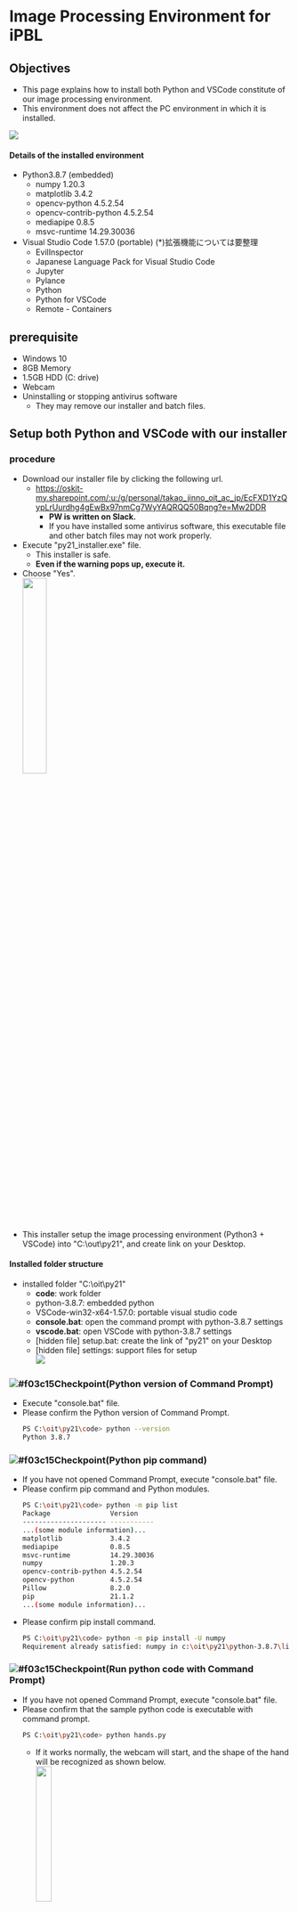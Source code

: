 # Image Processing Environment for iPBL

## Objectives
- This page explains how to install both Python and VSCode constitute of our image processing environment.
- This environment does not affect the PC environment in which it is installed.

<image src="../image/architecture.jpg">

#### Details of the installed environment
- Python3.8.7 (embedded)
  - numpy 1.20.3
  - matplotlib 3.4.2
  - opencv-python 4.5.2.54
  - opencv-contrib-python 4.5.2.54
  - mediapipe 0.8.5
  - msvc-runtime 14.29.30036
- Visual Studio Code 1.57.0 (portable)   (*)拡張機能については要整理
  - EvilInspector
  - Japanese Language Pack for Visual Studio Code
  - Jupyter
  - Pylance
  - Python
  - Python for VSCode
  - Remote - Containers

## prerequisite
- Windows 10
- 8GB Memory
- 1.5GB HDD (C: drive)
- Webcam
- Uninstalling or stopping antivirus software
  - They may remove our installer and batch files.


## Setup both Python and VSCode with our installer
### procedure
- Download our installer file by clicking the following url.
  - https://oskit-my.sharepoint.com/:u:/g/personal/takao_jinno_oit_ac_jp/EcFXD1YzQypLrUurdhg4gEwBx97nmCg7WyYAQRQQ50Bqng?e=Mw2DDR
    - **PW is written on Slack.**
    - If you have installed some antivirus software, this executable file and other batch files may not work properly.
- Execute "py21_installer.exe" file.
  - This installer is safe.
  - **Even if the warning pops up, execute it.**
- Choose "Yes".<br>
  <image src="../image/py21_installer.png" width="30%" height="30%">
- This installer setup the image processing environment (Python3 + VSCode) into "C:\out\py21", and create link on your Desktop.

#### Installed folder structure
- installed folder "C:\oit\py21"
  - **code**: work folder
  - python-3.8.7: embedded python
  - VSCode-win32-x64-1.57.0:  portable visual studio code
  - **console.bat**:  open the command prompt with python-3.8.7 settings
  - **vscode.bat**: open VSCode with python-3.8.7 settings
  - [hidden file] setup.bat: create the link of "py21" on your Desktop
  - [hidden file] settings:  support files for setup<br>
    <image src="../image/py21_folder.png">

### ![#f03c15](https://via.placeholder.com/15/f03c15/000000?text=+)Checkpoint(Python version of Command Prompt)
- Execute "console.bat" file.
- Please confirm the Python version of Command Prompt.
  ```sh
  PS C:\oit\py21\code> python --version
  Python 3.8.7
  ```

### ![#f03c15](https://via.placeholder.com/15/f03c15/000000?text=+)Checkpoint(Python pip command)
- If you have not opened Command Prompt, execute "console.bat" file.
- Please confirm pip command and Python modules.
  ```sh
  PS C:\oit\py21\code> python -m pip list
  Package               Version
  --------------------- -----------
  ...(some module information)...
  matplotlib            3.4.2
  mediapipe             0.8.5
  msvc-runtime          14.29.30036
  numpy                 1.20.3
  opencv-contrib-python 4.5.2.54
  opencv-python         4.5.2.54
  Pillow                8.2.0
  pip                   21.1.2
  ...(some module information)...
  ```
- Please confirm pip install command.
  ```sh
  PS C:\oit\py21\code> python -m pip install -U numpy
  Requirement already satisfied: numpy in c:\oit\py21\python-3.8.7\lib\site-packages (1.20.3)
  ```

### ![#f03c15](https://via.placeholder.com/15/f03c15/000000?text=+)Checkpoint(Run python code with Command Prompt)
- If you have not opened Command Prompt, execute "console.bat" file.
- Please confirm that the sample python code is executable with command prompt.
  ```sh
  PS C:\oit\py21\code> python hands.py
  ```
  - If it works normally, the webcam will start, and the shape of the hand will be recognized as shown below.<br>
    <image src="../image/hands.png" width="25%" height="25%">

### ![#f03c15](https://via.placeholder.com/15/f03c15/000000?text=+)Checkpoint(EXTENSIONS of VScode)
- Execute "vscode.bat" file.
- If the following message is pop-up, please check "Trust the authors of all files in the parent folder 'py21'" and choose "Yes, I trust the authors".<br>
  <image src="../image/warning_VSCode[first_time].png" width="50%" height="50%">
- Please confirm EXTENSIONS of VSCode
  - Click the following button (EXTENSIONS Tab button).<br>
    <image src="../image/Extensions_button.png" width="5%" height="5%">
  - Please confirm installed EXTENSIONS  (*)拡張機能については要整理
    - EvilInspector
    - Japanese Language Pack for Visual Studio Code
    - Jupyter
    - Pylance
    - Python
    - Python for VSCode
    - Remote - Containers      

### ![#f03c15](https://via.placeholder.com/15/f03c15/000000?text=+)Checkpoint(Python version of VSCode)
- If you have not opened VSCode, execute "vscode.bat" file.
- If the Terminal of VSCode is not opened, open the New Terminal as follows.
  <image src="../image/vscode_new_terminal.png" width="50%" height="50%"><br>
  <image src="../image/vscode_terminal_path.png" width="50%" height="50%"><br>
- Please confirm python version of the Terminal of VSCode
  ```sh
  PS C:\oit\py21\code> python --version
  Python 3.8.7
  ```

### ![#f03c15](https://via.placeholder.com/15/f03c15/000000?text=+)Checkpoint(Run python code with VSCode)
- If you have not opened VSCode, execute "vscode.bat" file.
- Please confirm that the sample python code is executable with VSCode.
  - Double click "hands.py" -> Open "hands.py"<br>
    <image src="../image/vscode_sample.png" width="50%" height="50%">
  - If the Terminal of VSCode is not opened, open the New Terminal as follows.
    <image src="../image/vscode_new_terminal.png" width="50%" height="50%">
  - **At this time, make sure that the terminal path matches the parent directory of the Python code which you want to run.**<br>
    <image src="../image/vscode_terminal_path.png" width="50%" height="50%"><br>
    - If necessary, move the directory by the cd command.
  - Execute "hands.py" by clicking the following execution button.<br>
    <image src="../image/vscode_execute_button.png"><br>
  - If it works normally, the webcam will start, and the shape of the hand will be recognized as shown below.<br>
    <image src="../image/hands.png" width="25%" height="25%">
